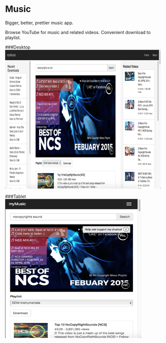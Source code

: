 # Music
Bigger, better, prettier music app.

Browse YouTube for music and related videos. Convenient download to playlist.

###Desktop
<img src="static/img/full.png" width="880px" height="450px" />

###Tablet
<img src="static/img/small.png" width="440px" height="450px" />
